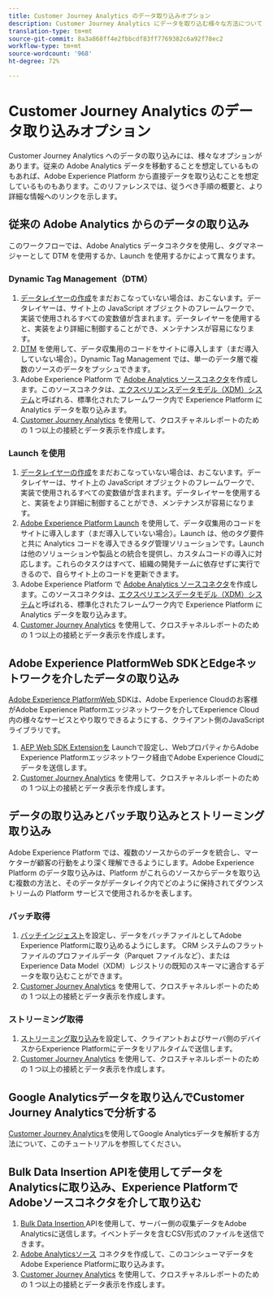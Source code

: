 ```yaml
---
title: Customer Journey Analytics のデータ取り込みオプション
description: Customer Journey Analytics にデータを取り込む様々な方法について
translation-type: tm+mt
source-git-commit: 8a3a868ff4e2fbbcdf83ff7769382c6a92f78ec2
workflow-type: tm+mt
source-wordcount: '968'
ht-degree: 72%

---
```



# Customer Journey Analytics のデータ取り込みオプション

Customer Journey Analytics へのデータの取り込みには、様々なオプションがあります。従来の Adobe Analytics データを移動することを想定しているものもあれば、Adobe Experience Platform から直接データを取り込むことを想定しているものもあります。このリファレンスでは、従うべき手順の概要と、より詳細な情報へのリンクを示します。

## 従来の Adobe Analytics からのデータの取り込み

このワークフローでは、Adobe Analytics データコネクタを使用し、タグマネージャーとして DTM を使用するか、Launch を使用するかによって異なります。

### Dynamic Tag Management（DTM）

1. [データレイヤーの作成](https://docs.adobe.com/content/help/ja-JP/analytics/implementation/prepare/data-layer.html)をまだおこなっていない場合は、おこないます。データレイヤーは、サイト上の JavaScript オブジェクトのフレームワークで、実装で使用されるすべての変数値が含まれます。データレイヤーを使用すると、実装をより詳細に制御することができ、メンテナンスが容易になります。
1. [DTM](https://docs.adobe.com/content/help/ja-JP/analytics/implementation/other/dtm/dtm-implementation-overview.html) を使用して、データ収集用のコードをサイトに導入します（まだ導入していない場合）。Dynamic Tag Management では、単一のデータ層で複数のソースのデータをプッシュできます。
1. Adobe Experience Platform で [Adobe Analytics ソースコネクタ](https://docs.adobe.com/content/help/ja-JP/experience-platform/sources/ui-tutorials/create/adobe-applications/analytics.html)を作成します。このソースコネクタは、[エクスペリエンスデータモデル（XDM）システム](https://docs.adobe.com/content/help/ja-JP/experience-platform/xdm/home.html)と呼ばれる、標準化されたフレームワーク内で Experience Platform に Analytics データを取り込みます。
1. [Customer Journey Analytics](https://docs.adobe.com/content/help/ja-JP/analytics-platform/using/cja-overview/cja-getting-started.html) を使用して、クロスチャネルレポートのための 1 つ以上の接続とデータ表示を作成します。

### Launch を使用

1. [データレイヤーの作成](https://docs.adobe.com/content/help/en/analytics/implementation/prepare/data-layer.html)をまだおこなっていない場合は、おこないます。データレイヤーは、サイト上の JavaScript オブジェクトのフレームワークで、実装で使用されるすべての変数値が含まれます。データレイヤーを使用すると、実装をより詳細に制御することができ、メンテナンスが容易になります。
1. [Adobe Experience Platform Launch](https://docs.adobe.com/content/help/ja-JP/analytics/implementation/launch/overview.html) を使用して、データ収集用のコードをサイトに導入します（まだ導入していない場合）。Launch は、他のタグ要件と共に Analytics コードを導入できるタグ管理ソリューションです。Launch は他のソリューションや製品との統合を提供し、カスタムコードの導入に対応します。これらのタスクはすべて、組織の開発チームに依存せずに実行できるので、自らサイト上のコードを更新できます。
1. Adobe Experience Platform で [Adobe Analytics ソースコネクタ](https://docs.adobe.com/content/help/en/experience-platform/sources/ui-tutorials/create/adobe-applications/analytics.html)を作成します。このソースコネクタは、[エクスペリエンスデータモデル（XDM）システム](https://docs.adobe.com/content/help/en/experience-platform/xdm/home.html)と呼ばれる、標準化されたフレームワーク内で Experience Platform に Analytics データを取り込みます。
1. [Customer Journey Analytics](https://docs.adobe.com/content/help/en/analytics-platform/using/cja-overview/cja-getting-started.html) を使用して、クロスチャネルレポートのための 1 つ以上の接続とデータ表示を作成します。

## Adobe Experience PlatformWeb SDKとEdgeネットワークを介したデータの取り込み

[Adobe Experience PlatformWeb ](https://experienceleague.adobe.com/docs/experience-platform/edge/home.html?lang=en) SDKは、Adobe Experience Cloudのお客様がAdobe Experience Platformエッジネットワークを介してExperience Cloud内の様々なサービスとやり取りできるようにする、クライアント側のJavaScriptライブラリです。

1. [AEP Web SDK Extensionを](https://experienceleague.adobe.com/docs/launch/using/extensions-ref/adobe-extension/aep-extension/overview.html?lang=en#configure-the-aep-web-sdk-extension) Launchで設定し、WebプロパティからAdobe Experience Platformエッジネットワーク経由でAdobe Experience Cloudにデータを送信します。
1. [Customer Journey Analytics](https://docs.adobe.com/content/help/en/analytics-platform/using/cja-overview/cja-getting-started.html) を使用して、クロスチャネルレポートのための 1 つ以上の接続とデータ表示を作成します。

## データの取り込みとバッチ取り込みとストリーミング取り込み

Adobe Experience Platform では、複数のソースからのデータを統合し、マーケターが顧客の行動をより深く理解できるようにします。Adobe Experience Platform のデータ取り込みは、Platform がこれらのソースからデータを取り込む複数の方法と、そのデータがデータレイク内でどのように保持されてダウンストリームの Platform サービスで使用されるかを表します。

### バッチ取得

1. [バッチインジェスト](https://experienceleague.adobe.com/docs/experience-platform/ingestion/batch/overview.html?lang=en#batch)を設定し、データをバッチファイルとしてAdobe Experience Platformに取り込めるようにします。 CRM システムのフラットファイルのプロファイルデータ（Parquet ファイルなど）、または Experience Data Model（XDM）レジストリの既知のスキーマに適合するデータを取り込むことができます。
1. [Customer Journey Analytics](https://docs.adobe.com/content/help/en/analytics-platform/using/cja-overview/cja-getting-started.html) を使用して、クロスチャネルレポートのための 1 つ以上の接続とデータ表示を作成します。

### ストリーミング取得

1. [ストリーミング取り込み](https://experienceleague.adobe.com/docs/experience-platform/ingestion/streaming/overview.html?lang=en#streaming)を設定して、クライアントおよびサーバ側のデバイスからExperience Platformにデータをリアルタイムで送信します。
1. [Customer Journey Analytics](https://docs.adobe.com/content/help/en/analytics-platform/using/cja-overview/cja-getting-started.html) を使用して、クロスチャネルレポートのための 1 つ以上の接続とデータ表示を作成します。

## Google Analyticsデータを取り込んでCustomer Journey Analyticsで分析する

[Customer Journey Analytics](https://experienceleague.adobe.com/docs/platform-learn/comprehensive-technical-tutorial/module16/ex5.html?lang=en#objectives)を使用してGoogle Analyticsデータを解析する方法について、このチュートリアルを参照してください。

## Bulk Data Insertion APIを使用してデータをAnalyticsに取り込み、Experience PlatformでAdobeソースコネクタを介して取り込む

1. [Bulk Data Insertion ](https://www.adobe.io/apis/experiencecloud/analytics/docs.html#!AdobeDocs/analytics-2.0-apis/master/bdia.md) APIを使用して、サーバー側の収集データをAdobe Analyticsに送信します。イベントデータを含むCSV形式のファイルを送信できます。
1. [Adobe Analyticsソース](https://experienceleague.adobe.com/docs/experience-platform/sources/ui-tutorials/create/adobe-applications/analytics.html?lang=en) コネクタを作成して、このコンシューマデータをAdobe Experience Platformに取り込みます。
1. [Customer Journey Analytics](https://docs.adobe.com/content/help/en/analytics-platform/using/cja-overview/cja-getting-started.html) を使用して、クロスチャネルレポートのための 1 つ以上の接続とデータ表示を作成します。